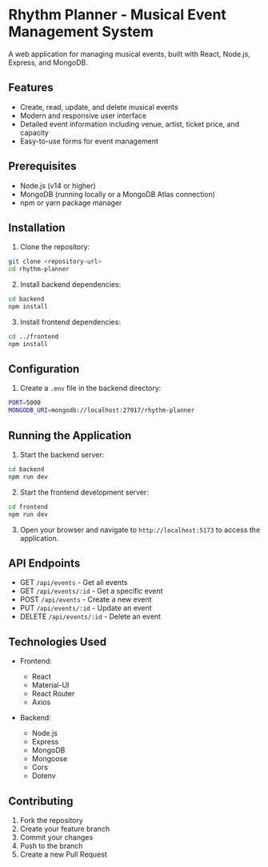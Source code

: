 # Rhythm Planner - Musical Event Management System

A web application for managing musical events, built with React, Node.js, Express, and MongoDB.

## Features

- Create, read, update, and delete musical events
- Modern and responsive user interface
- Detailed event information including venue, artist, ticket price, and capacity
- Easy-to-use forms for event management

## Prerequisites

- Node.js (v14 or higher)
- MongoDB (running locally or a MongoDB Atlas connection)
- npm or yarn package manager

## Installation

1. Clone the repository:
```bash
git clone <repository-url>
cd rhythm-planner
```

2. Install backend dependencies:
```bash
cd backend
npm install
```

3. Install frontend dependencies:
```bash
cd ../frontend
npm install
```

## Configuration

1. Create a `.env` file in the backend directory:
```bash
PORT=5000
MONGODB_URI=mongodb://localhost:27017/rhythm-planner
```

## Running the Application

1. Start the backend server:
```bash
cd backend
npm run dev
```

2. Start the frontend development server:
```bash
cd frontend
npm run dev
```

3. Open your browser and navigate to `http://localhost:5173` to access the application.

## API Endpoints

- GET `/api/events` - Get all events
- GET `/api/events/:id` - Get a specific event
- POST `/api/events` - Create a new event
- PUT `/api/events/:id` - Update an event
- DELETE `/api/events/:id` - Delete an event

## Technologies Used

- Frontend:
  - React
  - Material-UI
  - React Router
  - Axios

- Backend:
  - Node.js
  - Express
  - MongoDB
  - Mongoose
  - Cors
  - Dotenv

## Contributing

1. Fork the repository
2. Create your feature branch
3. Commit your changes
4. Push to the branch
5. Create a new Pull Request 